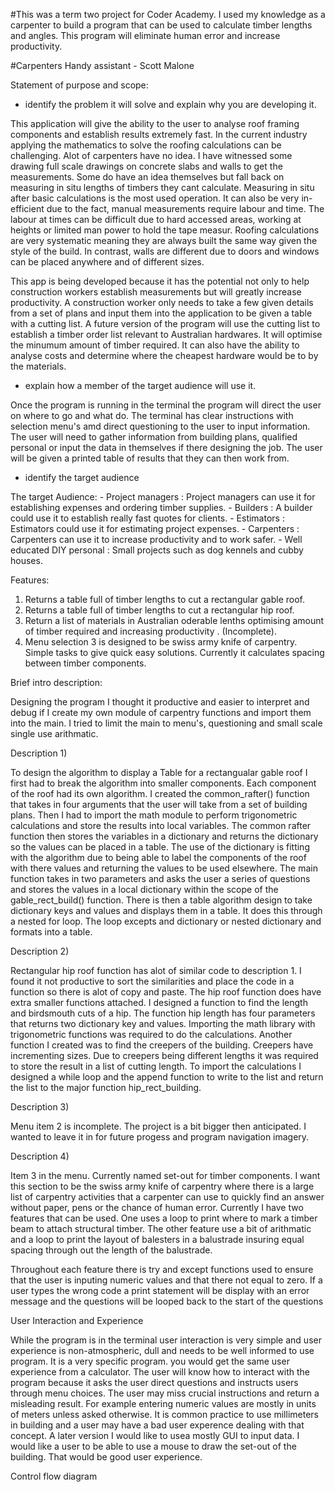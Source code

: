 #This was a term two project for Coder Academy. I used my knowledge as a carpenter to build a program that can be used to calculate timber lengths and angles. This program will eliminate human error and increase productivity.

#Carpenters Handy assistant - Scott Malone

Statement of purpose and scope:



- identify the problem it will solve and explain why you are developing it.

This application will give the ability to the user to analyse roof framing components and establish results extremely fast. In the current industry applying the mathematics to solve the 
roofing calculations can be challenging. Alot of carpenters have no idea. I have witnessed some drawing full scale drawings on concrete slabs and walls to get the measurements. Some do have an 
idea themselves but fall back on measuring in situ lengths of timbers they cant calculate. Measuring in situ after basic calculations is the most used operation. It can also be very in-efficient 
due to the fact, manual measurements require labour and time. The labour at times can be difficult due to hard accessed areas, working at heights or limited man power to hold the tape measur. 
Roofing calculations are very systematic meaning they are always built the same way given the style of the build. In contrast, walls are different due to doors and windows can be placed anywhere 
and of different sizes. 

This app is being developed because it has the potential not only to help construction workers establish measurements but will greatly increase productivity. A construction worker only 
needs to take a few given details from a set of plans and input them into the application to be given a table with a cutting list. A future version of the program will use the cutting list to
establish a timber order list relevant to Australian hardwares. It will optimise the minumum amount of timber required. It can also have the ability to analyse costs and determine where the 
cheapest hardware would be to by the materials. 

- explain how a member of the target audience will use it.

Once the program is running in the terminal the program will direct the user on where to go and what do. The terminal has clear instructions with selection menu's amd 
direct questioning to the user to input information. The user will need to gather information from building plans, qualified personal or input the data in themselves if
there designing the job. The user will be given a printed table of results that they can then work from.
- identify the target audience

The target Audience:
        - Project managers : Project managers can use it for establishing expenses and ordering timber supplies.
        - Builders : A builder could use it to establish really fast quotes for clients.
        - Estimators : Estimators could use it for estimating project expenses.
        - Carpenters : Carpenters can use it to increase productivity and to work safer.
        - Well educated DIY personal : Small projects such as dog kennels and cubby houses.


Features:

1) Returns a table full of timber lengths to cut a rectangular gable roof.
2) Returns a table full of timber lengths to cut a rectangular hip roof.
3) Return a list of materials in Australian oderable lenths optimising amount of timber required and increasing productivity . (Incomplete).
4) Menu selection 3 is designed to be swiss army knife of carpentry. Simple tasks to give quick easy solutions. Currently it calculates spacing between timber components.
   
Brief intro description:

Designing the program I thought it productive and easier to interpret and debug if I create my own module of carpentry functions and import them into the main.
I tried to limit the main to menu's, questioning and small scale single use arithmatic.

Description 1) 

To design the algorithm to display a Table for a rectangualar gable roof I first had to break the algorithm into smaller components. Each component of the 
roof had its own algorithm. I created the common_rafter() function that takes in four arguments that the user will take from a set of building plans. Then I had to 
import the math module to perform trigonometric calculations and store the results into local variables. The common rafter function then stores the variables in a dictionary and 
returns the dictionary so the values can be placed in a table. The use of the dictionary is fitting with the algorithm due to being able to label the components of the roof with there values 
and returning the values to be used elsewhere. The main function takes in two parameters and asks the user a series of questions and stores the values in a local dictionary within 
the scope of the gable_rect_build() function. There is then a table algorithm design to take dictionary keys and values and displays them in a table. It does this through 
a nested for loop. The loop excepts and dictionary or nested dictionary and formats into a table.

Description 2)

Rectangular hip roof function has alot of similar code to description 1. I found it not productive to sort the similarities and place the code in a function so there is alot of copy and paste. The hip roof function
does have extra smaller functions attached. I designed a function to find the length and birdsmouth cuts of a hip. The function hip length has four parameters that returns two dictionary key 
and values. Importing the math library with trigonometric functions was required to do the calculations. Another function I created was to find the creepers of the building. Creepers have 
incrementing sizes. Due to creepers being different lengths it was required to store the result in a list of cutting length. To import the calculations I designed a while loop and
the append function to write to the list and return the list to the major function hip_rect_building.

Description 3)

Menu item 2 is incomplete. The project is a bit bigger then anticipated. I wanted to leave it in for future progess and program navigation imagery.

Description 4)

Item 3 in the menu. Currently named set-out for timber components. I want this section to be the swiss army knife of carpentry where there is a large list of carpentry activities that a carpenter can
use to quickly find an answer without paper, pens or the chance of human error. Currently I have two features that can be used. One uses a loop to print where to mark a timber beam to attach structural
timber. The other feature use a bit of arithmatic and a loop to print the layout of balesters in a balustrade insuring equal spacing through out the length of the balustrade. 

Throughout each feature there is try and except functions used to ensure that the user is inputing numeric values and that there not equal to zero. If a user types the wrong code a print statement will be display 
with an error message and the questions will be looped back to the start of the questions

User Interaction and Experience

While the program is in the terminal user interaction is very simple and user experience is non-atmospheric, dull and needs to be well informed to use program. It is a very specific program. you would get the same 
user experience from a calculator. The user will know how to interact with the program because it asks the user direct questions and instructs users through menu choices. The user may miss crucial instructions and return 
a misleading result. For example entering numeric values are mostly in units of meters unless asked otherwise. It is common practice to use millimeters in building and a user may have a bad user experence dealing with that 
concept. A later version I would like to usea mostly GUI to input data. I would like a user to be able to use a mouse to draw the set-out of the building. That would be good user experience.

Control flow diagram




